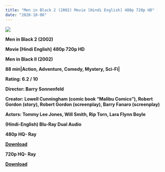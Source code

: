 ```yaml
---
title: "Men in Black 2 (2002) Movie [Hindi English] 480p 720p HD"
date: "2020-10-06"
---
```


[**![](https://1.bp.blogspot.com/-8H3ZbWF-O04/Xs5P-WcY8rI/AAAAAAAACTI/Ef98KkB4sNkAX7N4uaUDEIpptnF1_uBxQCLcBGAsYHQ/s1600/mib2hd.jpg)**](https://1.bp.blogspot.com/-8H3ZbWF-O04/Xs5P-WcY8rI/AAAAAAAACTI/Ef98KkB4sNkAX7N4uaUDEIpptnF1_uBxQCLcBGAsYHQ/s1600/mib2hd.jpg)

**Men in Black 2 (2002)**

**Movie \[Hindi English\] 480p 720p HD**

**Men in Black II (2002)**

**88 min|Action, Adventure, Comedy, Mystery, Sci-Fi|**

**Rating: 6.2 / 10** 

**Director: Barry Sonnenfeld**

**Creator: Lowell Cunningham (comic book “Malibu Comics”), Robert Gordon (story), Robert Gordon (screenplay), Barry Fanaro (screenplay)**

**Actors: Tommy Lee Jones, Will Smith, Rip Torn, Lara Flynn Boyle**

 **(Hindi-English) Blu-Ray Dual Audio**

**480p HQ- Ray**

**[Download](https://healthtipschk.co/3095/)** 

**720p HQ- Ray**

[**Download**](https://healthtipschk.co/3097/)
